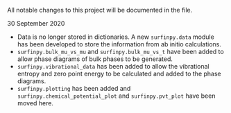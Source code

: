 All notable changes to this project will be documented in the file.

30 September 2020

- Data is no longer stored in dictionaries. A new `surfinpy.data` module has been developed to store the information from ab initio calculations. 
- `surfinpy.bulk_mu_vs_mu` and `surfinpy.bulk_mu_vs_t` have been added to allow phase diagrams of bulk phases to be generated.
- `surfinpy.vibrational_data` has been added to allow the vibrational entropy and zero point energy to be calculated and added to the phase diagrams. 
- `surfinpy.plotting` has been added and `surfinpy.chemical_potential_plot` and `surfinpy.pvt_plot` have been moved here. 
